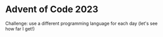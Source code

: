 # Advent of Code 2023
Challenge: use a different programming language for each day (let's see how far I get!)
